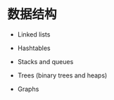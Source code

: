 # 数据结构

- Linked lists

- Hashtables

- Stacks and queues

- Trees (binary trees and heaps)

- Graphs
